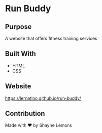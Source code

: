 # Run Buddy

## Purpose
A website that offers fitness training services

## Built With
* HTML
* CSS

## Website
https://lernatino.github.io/run-buddy/

## Contribution
Made with ❤️ by Shayne Lemons
